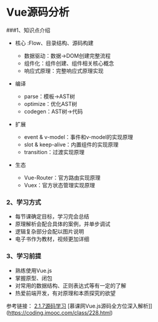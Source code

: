 # Vue源码分析

###1、知识点介绍

- 核心 :Flow、目录结构、源码构建
  - 数据驱动：数据->DOM创建完整流程
  - 组件化：组件创建、组件相关核心概念
  - 响应式原理：完整响应式原理实现
- 编译
  - parse：模板->AST树
  - optimize：优化AST树
  - codegen：AST树->代码
- 扩展

  - event & v-model：事件和v-model的实现原理
  - slot & keep-alive：内置组件的实现原理
  - transition：过渡实现原理
- 生态
  - Vue-Router：官方路由实现原理
  - Vuex：官方状态管理实现原理

### 2、学习方式

- 每节课确定目标，学习完会总结
- 原理解析会配合具体的案例，并单步调试
- 逻辑复杂部分会配以图片说明
- 电子书作为教材，视频更加详细



### 3、学习前提

- 熟练使用Vue.js
- 掌握原型、闭包
- 对常用的数据结构、正则表达式等有一定的了解
- 热爱前端开发，有对原理和本质探究的欲望






参考链接：
[2.1.7源码学习](http://hcysun.me/2017/03/03/Vue%E6%BA%90%E7%A0%81%E5%AD%A6%E4%B9%A0/)
[慕课网Vue.js源码全方位深入解析]](https://coding.imooc.com/class/228.html)






